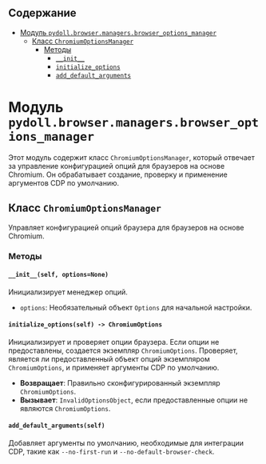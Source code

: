 ## Содержание

- [Модуль `pydoll.browser.managers.browser_options_manager`](#модуль-pydollbrowsermanagersbrowser_options_manager)
  - [Класс `ChromiumOptionsManager`](#класс-chromiumoptionsmanager)
    - [Методы](#методы)
      - [`__init__`](#__init__self-optionsnone)
      - [`initialize_options`](#initialize_optionsself---chromiumoptions)
      - [`add_default_arguments`](#add_default_argumentsself)

# Модуль `pydoll.browser.managers.browser_options_manager`

Этот модуль содержит класс `ChromiumOptionsManager`, который отвечает за управление конфигурацией опций для браузеров на основе Chromium. Он обрабатывает создание, проверку и применение аргументов CDP по умолчанию.

## Класс `ChromiumOptionsManager`

Управляет конфигурацией опций браузера для браузеров на основе Chromium.

### Методы

#### `__init__(self, options=None)`

Инициализирует менеджер опций.

- `options`: Необязательный объект `Options` для начальной настройки.

#### `initialize_options(self) -> ChromiumOptions`

Инициализирует и проверяет опции браузера. Если опции не предоставлены, создается экземпляр `ChromiumOptions`. Проверяет, является ли предоставленный объект опций экземпляром `ChromiumOptions`, и применяет аргументы CDP по умолчанию.

- **Возвращает**: Правильно сконфигурированный экземпляр `ChromiumOptions`.
- **Вызывает**: `InvalidOptionsObject`, если предоставленные опции не являются `ChromiumOptions`.

#### `add_default_arguments(self)`

Добавляет аргументы по умолчанию, необходимые для интеграции CDP, такие как `--no-first-run` и `--no-default-browser-check`.
